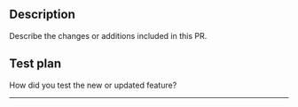 ## Description

Describe the changes or additions included in this PR.

## Test plan

How did you test the new or updated feature?

---
